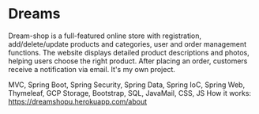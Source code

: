 # Dreams

Dream-shop is a full-featured online store with registration, add/delete/update products and categories, user and order management functions. The website displays detailed product descriptions and photos, helping users choose the right product. After placing an order, customers receive a notification via email. It's my own project. 

MVC, Spring Boot, Spring Security, Spring Data, Spring IoC, Spring Web, Thymeleaf, GCP Storage, Bootstrap, SQL, JavaMail, CSS, JS
How it works: https://dreamshopu.herokuapp.com/about

